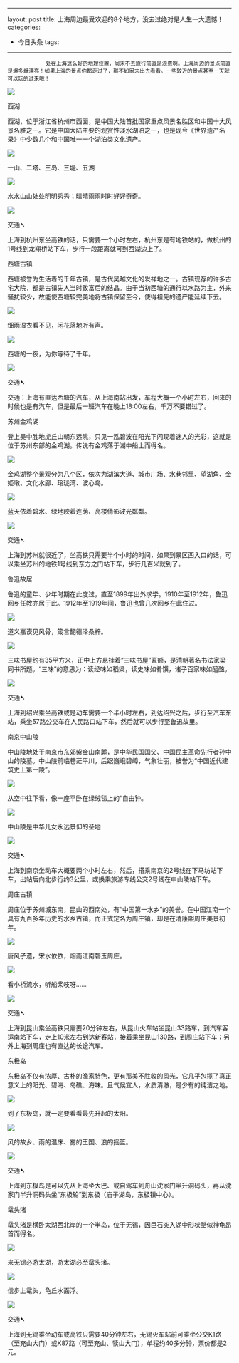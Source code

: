 
---
layout: post
title: 上海周边最受欢迎的8个地方，没去过绝对是人生一大遗憾！
categories:
- 今日头条
tags:
---
				处在上海这么好的地理位置，周末不去旅行简直是浪费啊。上海周边的景点简直是爆多爆漂亮！如果上海的景点你都走过了，那不如周末出去看看。一些较近的景点甚至一天就可以玩的过来哦！

![](http://p3.pstatp.com/large/610001a8a27fc492f9)

西湖

西湖，位于浙江省杭州市西面，是中国大陆首批国家重点风景名胜区和中国十大风景名胜之一。它是中国大陆主要的观赏性淡水湖泊之一，也是现今《世界遗产名录》中少数几个和中国唯一一个湖泊类文化遗产。

![](http://p3.pstatp.com/large/610001a8a4f5a1e021)

一山、二塔、三岛、三堤、五湖

![](http://p3.pstatp.com/large/3d0004f32016233882)

水水山山处处明明秀秀；晴晴雨雨时时好好奇奇。

![](http://p2.pstatp.com/large/3d0004f3212352757c)

交通➷

上海到杭州东坐高铁的话，只需要一个小时左右，杭州东是有地铁站的，做杭州的1号线到龙翔桥站下车，步行一段距离就可到西湖边上了。

西塘古镇

西塘被誉为生活着的千年古镇，是古代吴越文化的发祥地之一。古镇现存的许多古宅大院，都是古镇先人当时致富后的结晶。由于当初西塘的通行以水路为主，外来骚扰较少，故能使西塘较完美地将古镇保留至今，使得祖先的遗产能延续下去。

![](http://p3.pstatp.com/large/610001a8a1f883ebe5)

细雨湿衣看不见，闲花落地听有声。

![](http://p3.pstatp.com/large/610001a8a3f54c8afe)

西塘的一夜，为你等待了千年。

![](http://p3.pstatp.com/large/3d0004f3237597910c)

交通➷

交通：上海有直达西塘的汽车，从上海南站出发，车程大概一个小时左右，回来的时候也是有汽车，但是最后一班汽车在晚上18:00左右，千万不要错过了。

苏州金鸡湖

登上吴中胜地虎丘山朝东远眺，只见一泓碧波在阳光下闪现着迷人的光彩，这就是位于苏州东部的金鸡湖。传说有金鸡落于湖中船上而得名。

![](http://p3.pstatp.com/large/3d0004f32269db7cb6)

金鸡湖整个景观分为八个区，依次为湖滨大道、城市广场、水巷邻里、望湖角、金姬墩、文化水廊、玲珑湾、波心岛。

![](http://p3.pstatp.com/large/3d0004f32464bce8d3)

蓝天依着碧水、绿地映着连荫、高楼倩影波光粼粼。

![](http://p3.pstatp.com/large/610001a8a59b8595f8)

交通➷

上海到苏州就很近了，坐高铁只需要半个小时的时间，如果到景区西入口的话，可以乘坐苏州的地铁1号线到东方之门站下车，步行几百米就到了。

鲁迅故居

鲁迅的童年、少年时期在此度过，直至1899年出外求学。1910年至1912年，鲁迅回乡任教亦居于此。1912年至1919年间，鲁迅也曾几次回乡在此住过。

![](http://p3.pstatp.com/large/610001a8a67f310125)

道义嘉谟见风骨，箴言懿德泽桑梓。

![](http://p1.pstatp.com/large/610001a8a766aa1196)

三味书屋约有35平方米，正中上方悬挂着“三味书屋”匾额，是清朝著名书法家梁同书所题。“三味”的意思为：读经味如稻粱，读史味如肴馔，诸子百家味如醯醢。

![](http://p9.pstatp.com/large/3d0004f3274c130b94)

交通➷

上海到绍兴乘坐高铁或是动车需要一个半小时左右，到达绍兴之后，步行至汽车东站，乘坐57路公交车在人民路口站下车，然后就可以步行至鲁迅故里。

南京中山陵

中山陵地处于南京市东郊紫金山南麓，是中华民国国父、中国民主革命先行者孙中山的陵墓。中山陵前临苍茫平川，后踞巍峨碧嶂，气象壮丽，被誉为“中国近代建筑史上第一陵”。

![](http://p3.pstatp.com/large/3d0004f328727ed87a)

从空中往下看，像一座平卧在绿绒毯上的“自由钟。

![](http://p3.pstatp.com/large/610001a8a83b4a1c67)

中山陵是中华儿女永远景仰的圣地

![](http://p1.pstatp.com/large/610001a8a9a62309a9)

交通➷

上海到南京坐动车大概要两个小时左右，然后，搭乘南京的2号线在下马坊站下车，出站后向北步行约3公里，或换乘旅游专线公交2号线在中山陵站下车。

周庄古镇

周庄位于苏州城东南，昆山的西南处，有“中国第一水乡”的美誉。在中国江南一个具有九百多年历史的水乡古镇，而正式定名为周庄镇，却是在清康熙周庄美景初年。

![](http://p3.pstatp.com/large/3d0004f32a32e08154)

唐风孑遗，宋水依依，烟雨江南碧玉周庄。

![](http://p9.pstatp.com/large/3d0004f32942a9a1a6)

看小桥流水，听船桨吱呀……

![](http://p3.pstatp.com/large/610001a8aab5e734c5)

交通➷

上海到昆山乘坐高铁只需要20分钟左右，从昆山火车站坐昆山33路车，到汽车客运南站下车，走上10米左右到达新客站，接着乘坐昆山130路，到周庄站下车；另外上海到周庄也有直达的长途汽车。

东极岛

东极岛不仅有浓厚、古朴的渔家特色，更有那美不胜收的风光，它几乎包揽了真正意义上的阳光、碧海、岛礁、海味。且气候宜人，水质清澈，是少有的纯洁之地。

![](http://p2.pstatp.com/large/3d0004f32c606587ac)

到了东极岛，就一定要看看最先升起的太阳。

![](http://p1.pstatp.com/large/3d0004f32bf4e23d8f)

风的故乡、雨的温床、雾的王国、浪的摇篮。

![](http://p3.pstatp.com/large/610001a8ab8e231755)

交通➷

上海到东极岛是可以先从上海坐大巴、或自驾车到舟山沈家门半升洞码头，再从沈家门半升洞码头坐“东极轮”到东极（庙子湖岛，东极镇中心）。

鼋头渚

鼋头渚是横卧太湖西北岸的一个半岛，位于无锡，因巨石突入湖中形状酷似神龟昂首而得名。

![](http://p3.pstatp.com/large/610001a8ac2793f236)

来无锡必游太湖，游太湖必至鼋头渚。

![](http://p3.pstatp.com/large/610001a8adb27a718f)

信步上鼋头，龟丘水面浮。

![](http://p1.pstatp.com/large/3d0004f32da931df61)

交通➷

上海到无锡乘坐动车或高铁只需要40分钟左右，无锡火车站前可乘坐公交K1路（至充山大门）或K87路（可至充山、犊山大门），单程约40多分钟，票价都是2元。